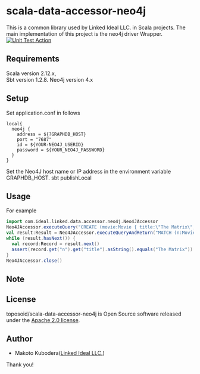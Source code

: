# scala-data-accessor-neo4j
This is a common library used by Linked Ideal LLC. in Scala projects.
The main implementation of this project is the neo4j driver Wrapper.
[![Unit Test Action](https://github.com/toposoid/scala-data-accessor-neo4j/actions/workflows/action.yml/badge.svg?branch=main)](https://github.com/toposoid/scala-data-accessor-neo4j/actions/workflows/action.yml)

## Requirements
Scala version 2.12.x,   
Sbt version 1.2.8.
Neo4j version 4.x

## Setup
Set application.conf in follows
```
local{
  neo4j {
    address = ${?GRAPHDB_HOST}
    port = "7687"
    id = ${YOUR-NEO4J_USERID}
    password = ${YOUR_NEO4J_PASSWORD}
  }
}
```
Set the Neo4J host name or IP address in the environment variable GRAPHDB_HOST.
sbt publishLocal

## Usage
For example
```scala
import com.ideal.linked.data.accessor.neo4j.Neo4JAccessor
Neo4JAccessor.executeQuery("CREATE (movie:Movie { title:\"The Matrix\",released:1997 })")
val result:Result = Neo4JAccessor.executeQueryAndReturn("MATCH (n:Movie) RETURN n")
while (result.hasNext()) {
  val record:Record = result.next()
  assert(record.get("n").get("title").asString().equals("The Matrix"))
}
Neo4JAccessor.close()
```
## Note

## License
toposoid/scala-data-accessor-neo4j is Open Source software released under the [Apache 2.0 license](https://www.apache.org/licenses/LICENSE-2.0.html).

## Author
* Makoto Kubodera([Linked Ideal LLC.](https://linked-ideal.com/))

Thank you!
